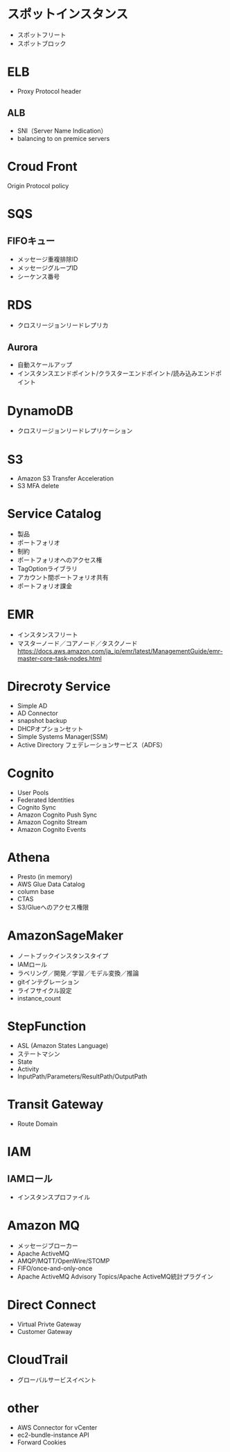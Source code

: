 # スポットインスタンス
* スポットフリート
* スポットブロック

# ELB
* Proxy Protocol header

## ALB
* SNI（Server Name Indication）
* balancing to on premice servers

# Croud Front
Origin Protocol   policy

# SQS
## FIFOキュー
* メッセージ重複排除ID
* メッセージグループID
* シーケンス番号

# RDS
* クロスリージョンリードレプリカ
## Aurora
* 自動スケールアップ
* インスタンスエンドポイント/クラスターエンドポイント/読み込みエンドポイント

# DynamoDB
* クロスリージョンリードレプリケーション

# S3 
* Amazon S3 Transfer Acceleration
* S3 MFA delete

# Service Catalog
* 製品
* ポートフォリオ
* 制約
* ポートフォリオへのアクセス権
* TagOptionライブラリ
* アカウント間ポートフォリオ共有
* ポートフォリオ課金

# EMR
* インスタンスフリート
* マスターノード／コアノード／タスクノード
 https://docs.aws.amazon.com/ja_jp/emr/latest/ManagementGuide/emr-master-core-task-nodes.html

# Direcroty Service
* Simple AD
* AD Connector
* snapshot backup
* DHCPオプションセット
* Simple Systems Manager(SSM)
* Active Directory フェデレーションサービス（ADFS）

# Cognito
* User Pools
* Federated Identities
* Cognito Sync
* Amazon Cognito Push Sync
* Amazon Cognito Stream
* Amazon Cognito Events

# Athena
* Presto (in memory)
* AWS Glue Data Catalog
* column base
* CTAS
* S3/Glueへのアクセス権限

# AmazonSageMaker
* ノートブックインスタンスタイプ
* IAMロール
* ラベリング／開発／学習／モデル変換／推論
* gitインテグレーション
* ライフサイクル設定
* instance_count

# StepFunction
* ASL (Amazon States Language)
* ステートマシン
* State
* Activity
* InputPath/Parameters/ResultPath/OutputPath

# Transit Gateway
* Route Domain

# IAM
## IAMロール
* インスタンスプロファイル

# Amazon MQ
* メッセージブローカー
* Apache ActiveMQ
* AMQP/MQTT/OpenWire/STOMP
* FIFO/once-and-only-once
* Apache ActiveMQ Advisory Topics/Apache ActiveMQ統計プラグイン

# Direct Connect
* Virtual Privte Gateway
* Customer Gateway

# CloudTrail
* グローバルサービスイベント

# other
* AWS Connector for vCenter
* ec2-bundle-instance API
* Forward Cookies


